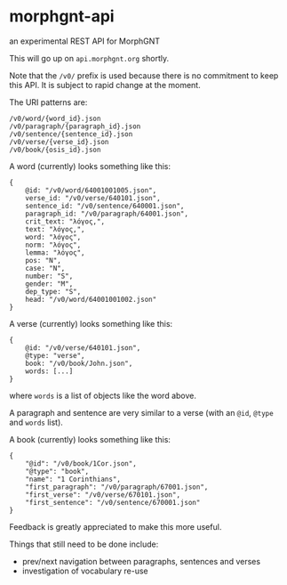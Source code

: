# morphgnt-api

an experimental REST API for MorphGNT

This will go up on `api.morphgnt.org` shortly.

Note that the `/v0/` prefix is used because there is no commitment to keep
this API. It is subject to rapid change at the moment.

The URI patterns are:

```
/v0/word/{word_id}.json
/v0/paragraph/{paragraph_id}.json
/v0/sentence/{sentence_id}.json
/v0/verse/{verse_id}.json
/v0/book/{osis_id}.json
```

A word (currently) looks something like this:

```
{
    @id: "/v0/word/64001001005.json",
    verse_id: "/v0/verse/640101.json",
    sentence_id: "/v0/sentence/640001.json",
    paragraph_id: "/v0/paragraph/64001.json",
    crit_text: "λόγος,",
    text: "λόγος,",
    word: "λόγος",
    norm: "λόγος",
    lemma: "λόγος",
    pos: "N",
    case: "N",
    number: "S",
    gender: "M",
    dep_type: "S",
    head: "/v0/word/64001001002.json"
}
```


A verse (currently) looks something like this:

```
{
    @id: "/v0/verse/640101.json",
    @type: "verse",
    book: "/v0/book/John.json",
    words: [...]
}
```

where `words` is a list of objects like the word above.

A paragraph and sentence are very similar to a verse (with an `@id`, `@type`
and `words` list).

A book (currently) looks something like this:

```
{
    "@id": "/v0/book/1Cor.json",
    "@type": "book",
    "name": "1 Corinthians",
    "first_paragraph": "/v0/paragraph/67001.json",
    "first_verse": "/v0/verse/670101.json",
    "first_sentence": "/v0/sentence/670001.json"
}
```

Feedback is greatly appreciated to make this more useful.

Things that still need to be done include:

* prev/next navigation between paragraphs, sentences and verses
* investigation of vocabulary re-use
